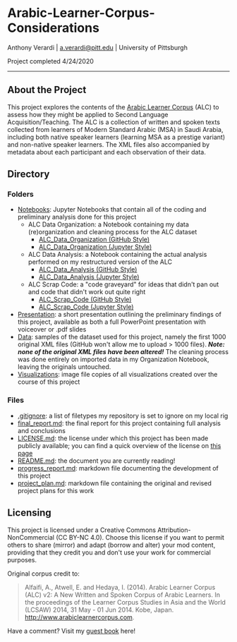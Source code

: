 # Arabic-Learner-Corpus-Considerations
Anthony Verardi | a.verardi@pitt.edu | University of Pittsburgh

Project completed 4/24/2020

***

## About the Project
This project explores the contents of the [Arabic Learner Corpus](https://www.arabiclearnercorpus.com/) (ALC) to assess how they might be applied to Second Language
Acquisition/Teaching. The ALC is a collection of written and spoken texts collected from learners of Modern Standard Arabic (MSA) in Saudi Arabia, including both
native speaker learners (learning MSA as a prestige variant) and non-native speaker learners. The XML files also accompanied by metadata about each participant and
each observation of their data.

## Directory
### Folders
* [Notebooks](https://github.com/Data-Science-for-Linguists-2020/Arabic-Learner-Corpus-Considerations/tree/master/Notebooks): Jupyter Notebooks that contain all of the coding and preliminary analysis done for this project
	* ALC Data Organization: a Notebook containing my data (re)organization and cleaning process for the ALC dataset
		* [ALC_Data_Organization (GitHub Style)](https://github.com/Data-Science-for-Linguists-2020/Arabic-Learner-Corpus-Considerations/blob/master/Notebooks/ALC_Data_Organization.ipynb)
		* [ALC_Data_Organization (Jupyter Style)](https://nbviewer.jupyter.org/github/Data-Science-for-Linguists-2020/Arabic-Learner-Corpus-Considerations/blob/master/Notebooks/ALC_Data_Organization.ipynb)
	* ALC Data Analysis: a Notebook containing the actual analysis performed on my restructured version of the ALC
		* [ALC_Data_Analysis (GitHub Style)](https://github.com/Data-Science-for-Linguists-2020/Arabic-Learner-Corpus-Considerations/blob/master/Notebooks/ALC_Data_Analysis.ipynb)
		* [ALC_Data_Analysis (Jupyter Style)](https://nbviewer.jupyter.org/github/Data-Science-for-Linguists-2020/Arabic-Learner-Corpus-Considerations/blob/master/Notebooks/ALC_Data_Analysis.ipynb)
	* ALC Scrap Code: a "code graveyard" for ideas that didn't pan out and code that didn't work out quite right
		* [ALC_Scrap_Code (GitHub Style)](https://github.com/Data-Science-for-Linguists-2020/Arabic-Learner-Corpus-Considerations/blob/master/Notebooks/ALC_Scrap_Code.ipynb)
		* [ALC_Scrap_Code (Jupyter Style)](https://nbviewer.jupyter.org/github/Data-Science-for-Linguists-2020/Arabic-Learner-Corpus-Considerations/blob/master/Notebooks/ALC_Scrap_Code.ipynb)		
* [Presentation](https://github.com/Data-Science-for-Linguists-2020/Arabic-Learner-Corpus-Considerations/tree/master/Presentation): a short presentation outlining the preliminary findings of this project, available as both a full PowerPoint presentation with voiceover or .pdf slides
* [Data](https://github.com/Data-Science-for-Linguists-2020/Arabic-Learner-Corpus-Considerations/tree/master/data): samples of the dataset used for this project, namely the first 1000 original XML files (GitHub won't allow me to upload > 1000 files). ***Note: none of the original XML files have been altered!*** The cleaning process was done entirely on imported data in my Organization Notebook, leaving the originals untouched.
* [Visualizations](https://github.com/Data-Science-for-Linguists-2020/Arabic-Learner-Corpus-Considerations/tree/master/visualizations): image file copies of all visualizations created over the course of this project

### Files
* [.gitignore](https://github.com/Data-Science-for-Linguists-2020/Arabic-Learner-Corpus-Considerations/blob/master/.gitignore): a list of filetypes my repository is set to ignore on my local rig
* [final_report.md](https://github.com/Data-Science-for-Linguists-2020/Arabic-Learner-Corpus-Considerations/blob/master/final_report.md): the final report for this project containing full analysis and conclusions
* [LICENSE.md](https://github.com/Data-Science-for-Linguists-2020/Arabic-Learner-Corpus-Considerations/blob/master/LICENSE.md): the license under which this project has been made publicly available; you can find a quick overview of the license on [this page](https://creativecommons.org/licenses/by-nc/4.0/)
* [README.md](https://github.com/Data-Science-for-Linguists-2020/Arabic-Learner-Corpus-Considerations/blob/master/README.md): the document you are currently reading!
* [progress_report.md](https://github.com/Data-Science-for-Linguists-2020/Arabic-Learner-Corpus-Considerations/blob/master/progress_report.md): markdown file documenting the development of this project
* [project_plan.md](https://github.com/Data-Science-for-Linguists-2020/Arabic-Learner-Corpus-Considerations/blob/master/project_plan.md): markdown file containing the original and revised project plans for this work

## Licensing
This project is licensed under a Creative Commons Attribution-NonCommercial (CC BY-NC 4.0).
Choose this license if you want to permit others to share (mirror) and adapt (borrow and alter)
your mod content, providing that they credit you and don't use your work for commercial purposes.

Original corpus credit to:
>Alfaifi, A., Atwell, E. and Hedaya, I. (2014). Arabic Learner Corpus (ALC) v2: A New Written and Spoken Corpus of Arabic Learners. In the proceedings of the Learner Corpus Studies in Asia and the World (LCSAW) 2014, 31 May - 01 Jun 2014. Kobe, Japan. <http://www.arabiclearnercorpus.com>.

Have a comment? Visit my [guest book](https://github.com/Data-Science-for-Linguists-2020/Class-Plaza/blob/master/guestbooks/guestbook_anthony.md) here!